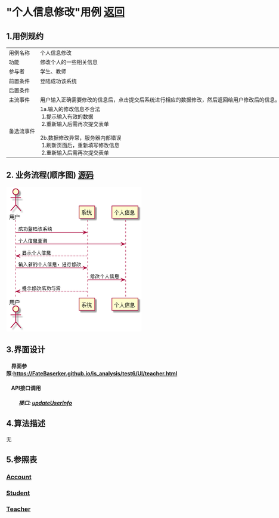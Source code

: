 # "个人信息修改"用例 <a href="https://github.com/FateBerserker/is_analysis/tree/master/test6">返回</a>
## 1.用例规约
<table cellspacing="0" style="width:900px;">
<tr>
	<td>用例名称</td>
	<td>个人信息修改</td>	
</tr>
<tr>
	<td>功能</td>
	<td>修改个人的一些相关信息</td>	
</tr>
<tr>
	<td>参与者</td>
	<td>学生、教师</td>	
</tr>
<tr>
	<td>前置条件</td>
	<td>登陆成功该系统</td>	
</tr>
<tr>
	<td>后置条件</td>
	<td></td>	
</tr>
<tr>
	<td>主流事件</td>
	<td>
	用户输入正确需要修改的信息后，点击提交后系统进行相应的数据修改，然后返回给用户修改后的信息。
	</td>	
</tr>
<tr>
	<td>备选流事件</td>
	<td>
		1a.输入的修改信息不合法 <br> 
		 &nbsp;1.提示输入有效的数据 <br>    
		 &nbsp;2.重新输入后需再次提交表单<br><br>
		2b.数据修改异常，服务器内部错误 <br> 
		 &nbsp;1.刷新页面后，重新填写修改信息 <br>    
		 &nbsp;2.重新输入后需再次提交表单
	</td>	
</tr>
	
</table>		


## 2. 业务流程(顺序图)  <a href="../src/updateUserInfo.puml">源码</a>

<img src="../images/updateUserInfo.png"/>


## 3.界面设计
#### &nbsp;&nbsp;&nbsp;&nbsp;界面参照:<a href="../UI/teacher.html">https://FateBaserker.github.io/is_analysis/test6/UI/teacher.html</a>
#### &nbsp;&nbsp;&nbsp;&nbsp;API接口调用
##### &nbsp;&nbsp;&nbsp;&nbsp;&nbsp;&nbsp;&nbsp;&nbsp;&nbsp;&nbsp;接口: <a href="../接口/updateUserInfo.md">updateUserInfo</a>

## 4.算法描述
无

## 5.参照表
### <a href="../数据库表设计#account.md#account">Account</a>
### <a href="../数据库表设计#student.md#student">Student</a>
### <a href="../数据库表设计#teacher#teacher">Teacher</a>


